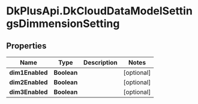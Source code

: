 # DkPlusApi.DkCloudDataModelSettingsDimmensionSetting

## Properties
Name | Type | Description | Notes
------------ | ------------- | ------------- | -------------
**dim1Enabled** | **Boolean** |  | [optional] 
**dim2Enabled** | **Boolean** |  | [optional] 
**dim3Enabled** | **Boolean** |  | [optional] 


